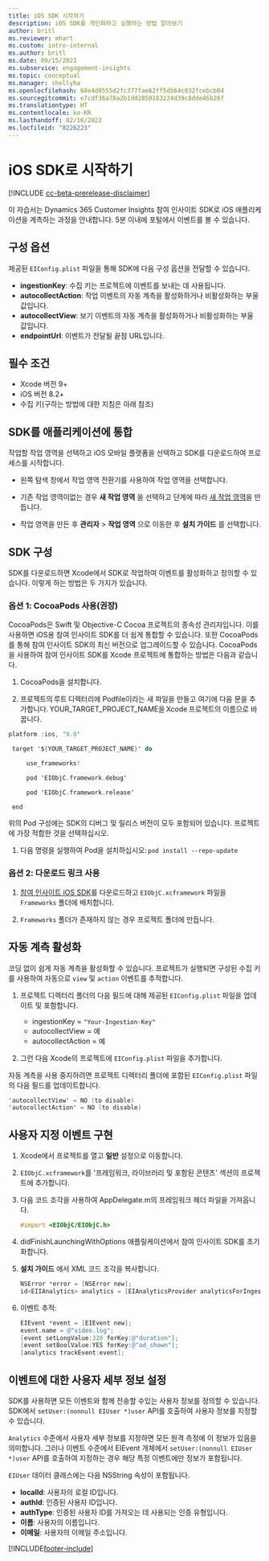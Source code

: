 ```yaml
---
title: iOS SDK 시작하기
description: iOS SDK를 개인화하고 실행하는 방법 알아보기
author: britl
ms.reviewer: mhart
ms.custom: intro-internal
ms.author: britl
ms.date: 09/15/2021
ms.subservice: engagement-insights
ms.topic: conceptual
ms.manager: shellyha
ms.openlocfilehash: 68e4d0555d2fc377fae62ff5db64c032fcebcb04
ms.sourcegitcommit: e7cdf36a78a2b1dd2850183224d39c8dde46b26f
ms.translationtype: HT
ms.contentlocale: ko-KR
ms.lasthandoff: 02/16/2022
ms.locfileid: "8226223"
---
```

# <a name="get-started-with-the-ios-sdk"></a>iOS SDK로 시작하기

[!INCLUDE [cc-beta-prerelease-disclaimer](includes/cc-beta-prerelease-disclaimer.md)]

이 자습서는 Dynamics 365 Customer Insights 참여 인사이트 SDK로 iOS 애플리케이션을 계측하는 과정을 안내합니다. 5분 이내에 포털에서 이벤트를 볼 수 있습니다.

## <a name="configuration-options"></a>구성 옵션

제공된 `EIConfig.plist` 파일을 통해 SDK에 다음 구성 옵션을 전달할 수 있습니다.

- **ingestionKey**: 수집 키는 프로젝트에 이벤트를 보내는 데 사용됩니다.
- **autocollectAction**: 작업 이벤트의 자동 계측을 활성화하거나 비활성화하는 부울 값입니다.
- **autocollectView**: 보기 이벤트의 자동 계측을 활성화하거나 비활성화하는 부울 값입니다.
- **endpointUrl**: 이벤트가 전달될 끝점 URL입니다.

## <a name="prerequisites"></a>필수 조건

- Xcode 버전 9+
- iOS 버전 8.2+
- 수집 키(구하는 방법에 대한 지침은 아래 참조)

## <a name="integrate-the-sdk-into-your-application"></a>SDK를 애플리케이션에 통합

작업할 작업 영역을 선택하고 iOS 모바일 플랫폼을 선택하고 SDK를 다운로드하여 프로세스를 시작합니다.

- 왼쪽 탐색 창에서 작업 영역 전환기를 사용하여 작업 영역을 선택합니다.

- 기존 작업 영역이없는 경우 **새 작업 영역** 을 선택하고 단계에 따라 [새 작업 영역](create-workspace.md)을 만듭니다.

- 작업 영역을 만든 후 **관리자** > **작업 영역** 으로 이동한 후 **설치 가이드** 를 선택합니다.

## <a name="configure-the-sdk"></a>SDK 구성

SDK를 다운로드하면 Xcode에서 SDK로 작업하여 이벤트를 활성화하고 정의할 수 있습니다. 이렇게 하는 방법은 두 가지가 있습니다.

### <a name="option-1-using-cocoapods-recommended"></a>옵션 1: CocoaPods 사용(권장)
CocoaPods은 Swift 및 Objective-C Cocoa 프로젝트의 종속성 관리자입니다. 이를 사용하면 iOS용 참여 인사이트 SDK를 더 쉽게 통합할 수 있습니다. 또한 CocoaPods를 통해 참여 인사이트 SDK의 최신 버전으로 업그레이드할 수 있습니다. CocoaPods을 사용하여 참여 인사이트 SDK를 Xcode 프로젝트에 통합하는 방법은 다음과 같습니다. 

1. CocoaPods을 설치합니다. 

1. 프로젝트의 루트 디렉터리에 Podfile이라는 새 파일을 만들고 여기에 다음 문을 추가합니다. YOUR_TARGET_PROJECT_NAME을 Xcode 프로젝트의 이름으로 바꿉니다. 
```objectivec
platform :ios, '9.0'  

 target '${YOUR_TARGET_PROJECT_NAME}' do 

     use_frameworks!   

     pod 'EIObjC.framework.debug' 

     pod 'EIObjC.framework.release' 

 end 
```
위의 Pod 구성에는 SDK의 디버그 및 릴리스 버전이 모두 포함되어 있습니다. 프로젝트에 가장 적합한 것을 선택하십시오.

1. 다음 명령을 실행하여 Pod을 설치하십시오: `pod install --repo-update `

### <a name="option-2-using-download-link"></a>옵션 2: 다운로드 링크 사용

1. [참여 인사이트 iOS SDK](https://download.pi.dynamics.com/sdk/EI-SDKs/ei-ios-sdk.zip)를 다운로드하고 `EIObjC.xcframework` 파일을 `Frameworks` 폴더에 배치합니다.

1. `Frameworks` 폴더가 존재하지 않는 경우 프로젝트 폴더에 만듭니다.

## <a name="enable-auto-instrumentation"></a>자동 계측 활성화
 
코딩 없이 쉽게 자동 계측을 활성화할 수 있습니다. 프로젝트가 실행되면 구성된 수집 키를 사용하여 자동으로 `view` 및 `action` 이벤트를 추적합니다. 

1. 프로젝트 디렉터리 폴더의 다음 필드에 대해 제공된 `EIConfig.plist` 파일을 업데이트 및 포함합니다.
    - ingestionKey = `"Your-Ingestion-Key"`
    - autocollectView = 예
    - autocollectAction = 예

2. 그런 다음 Xcode의 프로젝트에 `EIConfig.plist` 파일을 추가합니다. 



자동 계측을 사용 중지하려면 프로젝트 디렉터리 폴더에 포함된 `EIConfig.plist` 파일의 다음 필드를 업데이트합니다. 

```objectivec
'autocollectView' = NO (to disable)
'autocollectAction' = NO (to disable)
```


## <a name="implement-custom-events"></a>사용자 지정 이벤트 구현

1. Xcode에서 프로젝트를 열고 **일반** 설정으로 이동합니다. 
1. `EIObjC.xcframework`를 '프레임워크, 라이브러리 및 포함된 콘텐츠' 섹션의 프로젝트에 추가합니다.

1. 다음 코드 조각을 사용하여 AppDelegate.m의 프레임워크 헤더 파일을 가져옵니다.

    ```objectivec
    #import <EIObjC/EIObjC.h>
    ```

1. didFinishLaunchingWithOptions 애플릴케이션에서 참여 인사이트 SDK를 초기화합니다.
1. **설치 가이드** 에서 XML 코드 조각을 복사합니다.

    ```objectivec
    NSError *error = [NSError new];
    id<EIIAnalytics> analytics = [EIAnalyticsProvider analyticsForIngestionKey:nil error:&error];
    ```

1. 이벤트 추적:

    ```objectivec
    EIEvent *event = [EIEvent new];
    event.name = @"video.log";
    [event setLongValue:320 forKey:@"duration"];
    [event setBoolValue:YES forKey:@"ad_shown"];
    [analytics trackEvent:event];
    ```

## <a name="set-user-details-for-your-event"></a>이벤트에 대한 사용자 세부 정보 설정

SDK를 사용하면 모든 이벤트와 함께 전송할 수있는 사용자 정보를 정의할 수 있습니다. SDK에서 `setUser:(nonnull EIUser *)user` API를 호출하여 사용자 정보를 지정할 수 있습니다.

`Analytics` 수준에서 사용자 세부 정보를 지정하면 모든 원격 측정에 이 정보가 있음을 의미합니다. 그러나 이벤트 수준에서 EIEvent 개체에서 `setUser:(nonnull EIUser *)user` API를 호출하여 지정하는 경우 해당 특정 이벤트에만 정보가 포함됩니다.

`EIUser` 데이터 클래스에는 다음 NSString 속성이 포함됩니다.

- **localId**: 사용자의 로컬 ID입니다.
- **authId**: 인증된 사용자 ID입니다.
- **authType**: 인증된 사용자 ID를 가져오는 데 사용되는 인증 유형입니다.
- **이름**: 사용자의 이름입니다.
- **이메일**: 사용자의 이메일 주소입니다.


[!INCLUDE[footer-include](../includes/footer-banner.md)]
